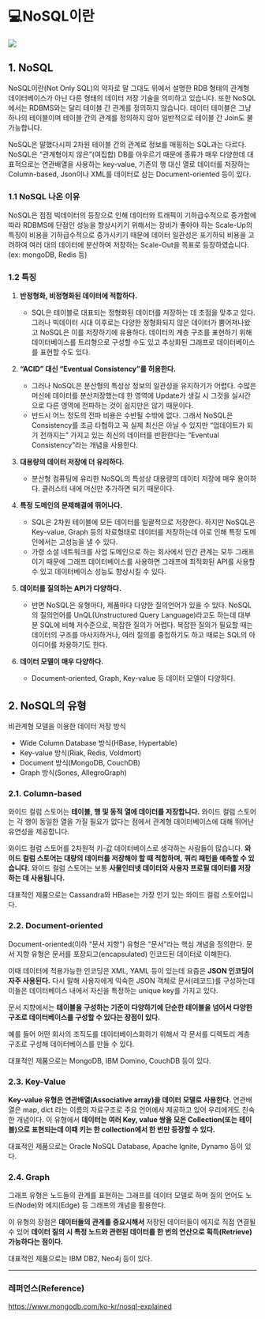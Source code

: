 # 💻NoSQL이란
![](https://shoark7.github.io/assets/img/knowledge/nosql-data-model.jpg)
## 1. NoSQL
NoSQL이란(Not Only SQL)의 약자로 말 그대도 위에서 설명한 RDB 형태의 관계형 데이터베이스가 아닌 다른 형태의 데이터 저장 기술을 의미하고 있습니다. 또한 NoSQL에서는 RDBMS와는 달리 테이블 간 관계를 정의하지 않습니다. 데이터 테이블은 그냥 하나의 테이블이며 테이블 간의 관계를 정의하지 않아 일반적으로 테이블 간 Join도 불가능합니다. 

NoSQL은 말했다시피 2차원 테이블 간의 관계로 정보를 매핑하는 SQL과는 다르다. NoSQL은 “관계형이지 않은”(여집합) DB를 아우르기 때문에 종류가 매우 다양한데 대표적으로는 연관배열을 사용하는 key-value, 기존의 행 대신 열로 데이터를 저장하는 Column-based, Json이나 XML를 데이터로 삼는 Document-oriented 등이 있다.


### 1.1 NoSQL 나온 이유
NoSQL은 점점 빅데이터의 등장으로 인해 데이터와 트래픽이 기하급수적으로 증가함에 따라 RDBMS에 단점인 성능을 향상시키기 위해서는 장비가 좋아야 하는 Scale-Up의 특징이 비용을 기하급수적으로 증가시키기 때문에 데이터 일관성은 포기하되 비용을 고려하여 여러 대의 데이터에 분산하여 저장하는 Scale-Out을 목표로 등장하였습니다. (ex: mongoDB, Redis 등)

### 1.2 특징
1. **반정형화, 비정형화된 데이터에 적합하다.**
   - SQL은 테이블로 대표되는 정형화된 데이터를 저장하는 데 초점을 맞추고 있다. 그러나 빅데이터 시대 이후로는 다양한 정형화되지 않은 데이터가 뿜어져나왔고 NoSQL은 이를 저장하기에 유용하다. 데이터의 계층 구조를 표현하기 위해 데이터베이스를 트리형으로 구성할 수도 있고 추상화된 그래프로 데이터베이스를 표현할 수도 있다.


2. **“ACID” 대신 “Eventual Consistency”를 허용한다.**
   - 그러나 NoSQL은 분산형의 특성상 정보의 일관성을 유지하기가 어렵다. 수많은 머신에 데이터를 분산저장했는데 한 영역에 Update가 생길 시 그것을 실시간으로 다른 영역에 전파하는 것이 쉽지만은 않기 때문이다. 
   - 반드시 어느 정도의 전파 비용은 수반될 수밖에 없다. 그래서 NoSQL은 Consistency를 조금 타협하고 꼭 실제 최신은 아닐 수 있지만 “업데이트가 되기 전까지는” 가지고 있는 최신의 데이터를 반환한다는 “Eventual Consistency”라는 개념을 사용한다.


3. **대용량의 데이터 저장에 더 유리하다.**
   - 분산형 컴퓨팅에 유리한 NoSQL의 특성상 대용량의 데이터 저장에 매우 용이하다. 클러스터 내에 머신만 추가하면 되기 때문이다.


4. **특정 도메인의 문제해결에 뛰어나다.**
   - SQL은 2차원 테이블에 모든 데이터를 일괄적으로 저장한다. 하지만 NoSQL은 Key-value, Graph 등의 자료형태로 데이터를 저장하는데 이로 인해 특정 도메인에서는 고성능을 낼 수 있다. 
   - 가령 소셜 네트워크를 사업 도메인으로 하는 회사에서 인간 관계는 모두 그래프이기 때문에 그래프 데이터베이스를 사용하면 그래프에 최적화된 API를 사용할 수 있고 데이터베이스 성능도 향상시킬 수 있다.


5. **데이터를 질의하는 API가 다양하다.**
   - 반면 NoSQL은 유형마다, 제품마다 다양한 질의언어가 있을 수 있다. NoSQL의 질의언어를 UnQL(Unstructured Query Language)라고도 하는데 대부분 SQL에 비해 저수준으로, 복잡한 질의가 어렵다. 복잡한 질의가 필요할 때는 데이터의 구조를 마사지하거나, 여러 질의를 중첩하기도 하고 때로는 SQL의 아이디어를 차용하기도 한다.


6. **데이터 모델이 매우 다양하다.**
   - Document-oriented, Graph, Key-value 등 데이터 모델이 다양하다.


## 2. NoSQL의 유형
비관계형 모델을 이용한 데이터 저장 방식
- Wide Column Database 방식(HBase, Hypertable)
- Key-value 방식(Riak, Redis, Voldmort)
- Document 방식(MongoDB, CouchDB)
- Graph 방식(Sones, AllegroGraph)

### 2.1. Column-based

와이드 컬럼 스토어는 **테이블, 행 및 동적 열에 데이터를 저장합니다.**
와이드 컬럼 스토어는 각 행이 동일한 열을 가질 필요가 없다는 점에서 관계형 데이터베이스에 대해 뛰어난 유연성을 제공합니다. 

와이드 컬럼 스토어를 2차원적 키-값 데이터베이스로 생각하는 사람들이 많습니다. **와이드 컬럼 스토어는 대량의 데이터를 저장해야 할 때 적합하며,** **쿼리 패턴을 예측할 수 있습니다.** 와이드 컬럼 스토어는 보통 **사물인터넷 데이터와 사용자 프로필 데이터를 저장하는 데 사용됩니다.** 

대표적인 제품으로는 Cassandra와 HBase는 가장 인기 있는 와이드 컬럼 스토어입니다.

### 2.2. Document-oriented
Document-oriented(이하 “문서 지향”) 유형은 “문서”라는 핵심 개념을 정의한다. 문서 지향 유형은 문서를 포장되고(encapsulated) 인코드된 데이터로 이해한다. 

이때 데이터에 적용가능한 인코딩은 XML, YAML 등이 있는데 요즘은 **JSON 인코딩이 자주 사용된다.** 다시 말해 사용자에게 익숙한 JSON 객체로 문서(레코드)를 구성하는데 이들은 데이터베이스 내에서 자신을 특정하는 unique key를 가지고 있다.

문서 지향에서는 **테이블을 구성하는 기준이 다양하기에 단순한 테이블을 넘어서 다양한 구조로 데이터베이스를 구성할 수 있다는 장점이 있다.** 

예를 들어 어떤 회사의 조직도를 데이터베이스화하기 위해서 각 문서를 디렉토리 계층 구조로 구성해 데이터베이스를 만들 수 있다.

대표적인 제품으로는 MongoDB, IBM Domino, CouchDB 등이 있다.

### 2.3. Key-Value

**Key-value 유형은 연관배열(Associative array)을 데이터 모델로 사용한다.** 연관배열은 map, dict 라는 이름의 자료구조로 주요 언어에서 제공하고 있어 우리에게도 친숙한 개념이다. 이 유형에서 **데이터는 여러 Key, value 쌍을 모은 Collection(또는 테이블)으로 표현되는데 이때 키는 한 collection에서 한 번만 등장할 수 있다.**

대표적인 제품으로는 Oracle NoSQL Database, Apache Ignite, Dynamo 등이 있다.


### 2.4. Graph
 그래프 유형은 노드들의 관계를 표현하는 그래프를 데이터 모델로 하며 질의 언어도 노드(Node)와 에지(Edge) 등 그래프의 개념을 활용한다.

이 유형의 장점은 **데이터들의 관계를 중요시해서** 저장된 데이터들이 에지로 직접 연결될 수 있어 **데이터 질의 시 특정 노드와 관련된 데이터를 한 번의 연산으로 획득(Retrieve) 가능하다는 점이다.**

대표적인 제품으로는 IBM DB2, Neo4j 등이 있다.

___
### 레퍼언스(Reference)
https://www.mongodb.com/ko-kr/nosql-explained